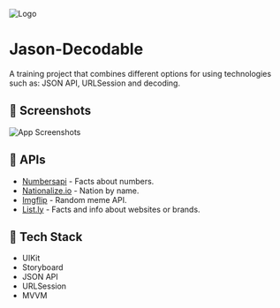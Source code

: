 ![Logo](https://user-images.githubusercontent.com/58942445/180986396-81bbeb3c-e8e5-4851-9fe4-b88a50e832ac.png)


# Jason-Decodable

A training project that combines different options for using technologies such as: JSON API, URLSession and decoding.


## 📸 Screenshots

![App Screenshots](https://user-images.githubusercontent.com/58942445/180988845-27e52671-d79f-489c-b0d4-866af266a50c.png)



## 🤖 APIs

- [Numbersapi](http://numbersapi.com/) - Facts about numbers.
- [Nationalize.io](https://api.nationalize.io/?name=daniel) - Nation by name.
- [Imgflip](https://api.imgflip.com/) - Random meme API.
- [List.ly](https://list.ly/api/v4/meta?url=https://apple.com) - Facts and info about websites or brands.


## 🔨 Tech Stack

- UIKit
- Storyboard
- JSON API
- URLSession
- MVVM
